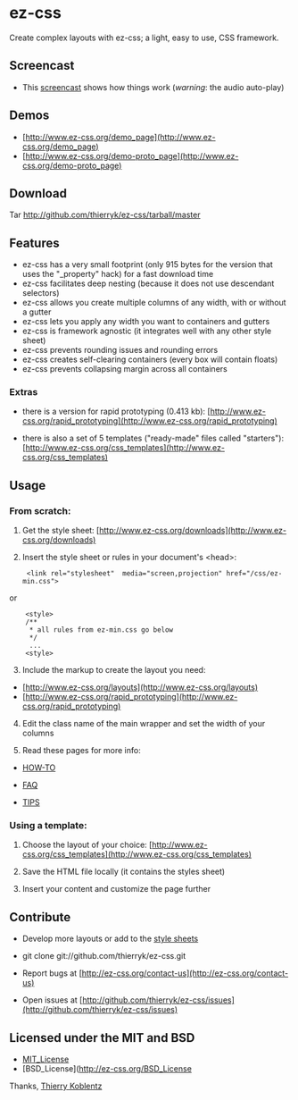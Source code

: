 # ez-css
Create complex layouts with ez-css; a light, easy to use, CSS framework.

## Screencast

   * This [screencast](http://www.ez-css.org/screencast) shows how things work (_warning_: the audio auto-play)

## Demos

   * [http://www.ez-css.org/demo_page](http://www.ez-css.org/demo_page)
   * [http://www.ez-css.org/demo-proto_page](http://www.ez-css.org/demo-proto_page)

## Download

  Tar http://github.com/thierryk/ez-css/tarball/master

## Features

   * ez-css has a very small footprint (only 915 bytes for the version that uses the "_property" hack) for a fast download time
   * ez-css facilitates deep nesting (because it does not use descendant selectors)
   * ez-css allows you create multiple columns of any width, with or without a gutter
   * ez-css lets you apply any width you want to containers and gutters
   * ez-css is framework agnostic (it integrates well with any other style sheet)
   * ez-css prevents rounding issues and rounding errors
   * ez-css creates self-clearing containers (every box will contain floats)
   * ez-css prevents collapsing margin across all containers
	
### Extras

   * there is a version for rapid prototyping (0.413 kb): [http://www.ez-css.org/rapid_prototyping](http://www.ez-css.org/rapid_prototyping)
	
   * there is also a set of 5 templates ("ready-made" files called "starters"): [http://www.ez-css.org/css_templates](http://www.ez-css.org/css_templates)
	
## Usage

###  From scratch:

1. Get the style sheet: [http://www.ez-css.org/downloads](http://www.ez-css.org/downloads)

2. Insert the style sheet or rules in your document's &lt;head&gt;:

        <link rel="stylesheet"  media="screen,projection" href="/css/ez-min.css">

or

        <style>
        /**
         * all rules from ez-min.css go below
         */
         ...
        <style>
	
3. Include the markup to create the layout you need:

- [http://www.ez-css.org/layouts](http://www.ez-css.org/layouts)
- [http://www.ez-css.org/rapid_prototyping](http://www.ez-css.org/rapid_prototyping)
  
4. Edit the class name of the main wrapper and set the width of your columns
	
5. Read these pages for more info:

- [HOW-TO](http://www.ez-css.org/how-to)

- [FAQ](http://www.ez-css.org/faq)
	
- [TIPS](http://www.ez-css.org/tips-and-tricks)

###  Using a template:

1. Choose the layout of your choice: [http://www.ez-css.org/css_templates](http://www.ez-css.org/css_templates)
				
2. Save the HTML file locally (it contains the styles sheet)
		
3. Insert your content and customize the page further

## Contribute

   * Develop more layouts or add to the [style sheets](http://github.com/thierryk/ez-css/)
  
   * git clone git://github.com/thierryk/ez-css.git

   * Report bugs at [http://ez-css.org/contact-us](http://ez-css.org/contact-us)

   * Open issues at [http://github.com/thierryk/ez-css/issues](http://github.com/thierryk/ez-css/issues)

## Licensed under the MIT and BSD

   * [MIT_License](http://ez-css.org/MIT_License)
   * [BSD_License](http://ez-css.org/BSD_License


Thanks, 
[Thierry Koblentz](http://twitter.com/thierrykoblentz)
